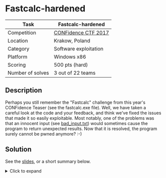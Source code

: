 # Fastcalc-hardened

| Task             | Fastcalc-hardened         |
|------------------|---------------------------|
| Competition      | [CONFidence CTF 2017](https://ctftime.org/event/434)       |
| Location				 | Krakow, Poland					   |
| Category         | Software exploitation     |
| Platform         | Windows x86               |
| Scoring          | 500 pts (hard)						 |
| Number of solves | 3 out of 22 teams         |

## Description

Perhaps you still remember the "Fastcalc" challenge from this year's CONFidence Teaser (see the fastcalc.exe file). Well, we have taken a careful look at the code and your feedback, and think we've fixed the issues that made it so easily exploitable. Most notably, one of the problems was that an innocent input (see [bad_input.txt](task/bad_input.txt)) would sometimes cause the program to return unexpected results. Now that it is resolved, the program surely cannot be pwned anymore? :-)

## Solution

See the [slides](solution/slides.pdf), or a short summary below.

<details><summary>Click to expand</summary>
<p>

The task is based on the "fastcalc" challenge from CONFidence Teaser 2017. The main changes with relation to the original task are as follows:
* The layout of the stack was rearranged so that:
  * there are no `std::string` objects after the overwritten RPN array, which makes it impossible to disclose stack memory by corrupting the expression string.
  * the controlled 64-bit double value overlaps with EBP+RET instead of RET+ARG, which makes it impossible to just brute-force the binary image base (because it is still necessary to know another address to pivot the stack to).
* The XMM0-XMM7 registers are zeroed out at the beginning of each fiber, disabling simple leaks. HOWEVER, leaks are still possible as the XMM registers are not saved/restored while switching between already running fibers.

The modifications are designed to force the user to use the XMM/memcpy leak to find the base address and stack address, and to create a `system("cmd.exe")` ROP based on that. The existence of the leak is even mentioned in the task description itself.

The exploitation process is as follows (see [exploit.py](solution/exploit.py) for more details).
1. Create a "+"x106 expression, which will be later used to read the value of the XMM6 register and return it as the output (through XMM0).
2. Run the expression, which will execute the first 100 + signs and return to the scheduler fiber.
3. Create a "+"x256 expression. When its RPN representation is copied from stack to heap, and if the addresses align correctly, `memcpy` leaks a valid code pointer through XMM6.
4. Run both expressions again, which should result in expression #1 leaking the value of XMM6 through its output. This gives us the (persistent) image base address. If leaking failed (because of misaligned `memcpy` arguments), reconnect and try again.
5. Repeat the same procedure from steps 1-4 to leak the stack address, but with the #2 expression consisisting of 248 "+" signs instead of 256.
4. Create an expression of a 64-bit double-encoded `system("cmd.exe")` ROP, followed by "+"x258, followed by a 64-bit double-encoded 1-st stage ROP to pivot the stack to the 2-nd stage ROP. This will keep the original value of the stack cookie, but overwrite the EBP pointer and main() return address.
5. Call "quit", which will trigger the 1-st stage ROP, which will transfer execution to the `system("cmd.exe")` ROP and invoke a shell.

Now we can type in `type flag.txt` and the flag is ours. :)

</p>
</details>
